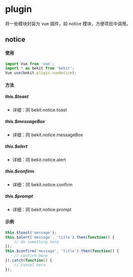 # plugin
将一些模块封装为 vue 插件，如 notice 模块，方便项目中调用。

## notice
#### 使用
```javascript
import Vue from 'vue';
import * as bekit from 'bekit';
Vue.use(bekit.plugin.vueNotice);
```

#### 方法
##### this.$toast
- 详细：同 bekit.notice.toast

##### this.$messageBox
- 详细：同 bekit.notice.messageBox

##### this.$alert
- 详细：同 bekit.notice.alert

##### this.$confirm
- 详细：同 bekit.notice.confirm

##### this.$prompt
- 详细：同 bekit.notice.prompt

#### 示例
```javascript
this.$toast('message');
this.$alert('message', 'title').then(function() {
    // do something here
});
this.$confirm('message', 'title').then(function() {
    // confirm here
}).catch(function() {
    // cancel here
});
```

